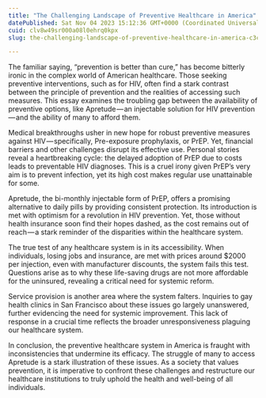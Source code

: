 ```yaml
---
title: "The Challenging Landscape of Preventive Healthcare in America"
datePublished: Sat Nov 04 2023 15:12:36 GMT+0000 (Coordinated Universal Time)
cuid: clv8w49sr000a08l0ehrq0kpx
slug: the-challenging-landscape-of-preventive-healthcare-in-america-c3c2be7bb663

---
```


The familiar saying, “prevention is better than cure,” has become bitterly ironic in the complex world of American healthcare. Those seeking preventive interventions, such as for HIV, often find a stark contrast between the principle of prevention and the realities of accessing such measures. This essay examines the troubling gap between the availability of preventive options, like Apretude — an injectable solution for HIV prevention — and the ability of many to afford them.

Medical breakthroughs usher in new hope for robust preventive measures against HIV — specifically, Pre-exposure prophylaxis, or PrEP. Yet, financial barriers and other challenges disrupt its effective use. Personal stories reveal a heartbreaking cycle: the delayed adoption of PrEP due to costs leads to preventable HIV diagnoses. This is a cruel irony given PrEP’s very aim is to prevent infection, yet its high cost makes regular use unattainable for some.

Apretude, the bi-monthly injectable form of PrEP, offers a promising alternative to daily pills by providing consistent protection. Its introduction is met with optimism for a revolution in HIV prevention. Yet, those without health insurance soon find their hopes dashed, as the cost remains out of reach — a stark reminder of the disparities within the healthcare system.

The true test of any healthcare system is in its accessibility. When individuals, losing jobs and insurance, are met with prices around $2000 per injection, even with manufacturer discounts, the system fails this test. Questions arise as to why these life-saving drugs are not more affordable for the uninsured, revealing a critical need for systemic reform.

Service provision is another area where the system falters. Inquiries to gay health clinics in San Francisco about these issues go largely unanswered, further evidencing the need for systemic improvement. This lack of response in a crucial time reflects the broader unresponsiveness plaguing our healthcare system.

In conclusion, the preventive healthcare system in America is fraught with inconsistencies that undermine its efficacy. The struggle of many to access Apretude is a stark illustration of these issues. As a society that values prevention, it is imperative to confront these challenges and restructure our healthcare institutions to truly uphold the health and well-being of all individuals.